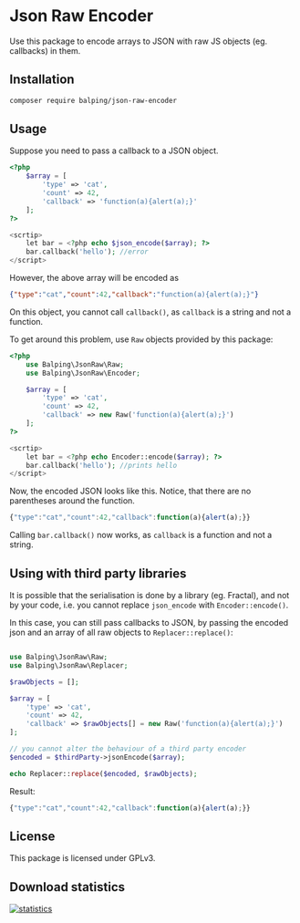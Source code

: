 # Json Raw Encoder

Use this package to encode arrays to JSON with raw JS objects (eg. callbacks) in them.


## Installation

```bash
composer require balping/json-raw-encoder
```



## Usage

Suppose you need to pass a callback to a JSON object.

```php
<?php
    $array = [
        'type' => 'cat',
        'count' => 42,
        'callback' => 'function(a){alert(a);}'
    ];
?>

<scrtip>
    let bar = <?php echo $json_encode($array); ?>
    bar.callback('hello'); //error
</script>
```

However, the above array will be encoded as

```json
{"type":"cat","count":42,"callback":"function(a){alert(a);}"}
```

On this object, you cannot call `callback()`, as `callback` is a string and not a function.

To get around this problem, use `Raw` objects provided by this package:

```php
<?php
    use Balping\JsonRaw\Raw;
    use Balping\JsonRaw\Encoder;

    $array = [
        'type' => 'cat',
        'count' => 42,
        'callback' => new Raw('function(a){alert(a);}')
    ];
?>

<scrtip>
    let bar = <?php echo Encoder::encode($array); ?>
    bar.callback('hello'); //prints hello
</script>
```

Now, the encoded JSON looks like this. Notice, that there are no parentheses around the function.

```js
{"type":"cat","count":42,"callback":function(a){alert(a);}}
```

Calling `bar.callback()` now works, as `callback` is a function and not a string.

## Using with third party libraries

It is possible that the serialisation is done by a library (eg. Fractal), and not by your code, i.e. you cannot replace `json_encode` with `Encoder::encode()`.

In this case, you can still pass callbacks to JSON, by passing the encoded json and an array of all raw objects to `Replacer::replace()`:

```php

use Balping\JsonRaw\Raw;
use Balping\JsonRaw\Replacer;

$rawObjects = [];

$array = [
    'type' => 'cat',
    'count' => 42,
    'callback' => $rawObjects[] = new Raw('function(a){alert(a);}')
];

// you cannot alter the behaviour of a third party encoder
$encoded = $thirdParty->jsonEncode($array);

echo Replacer::replace($encoded, $rawObjects);
```

Result:

```js
{"type":"cat","count":42,"callback":function(a){alert(a);}}
```

## License

This package is licensed under GPLv3.

## Download statistics

[![statistics](https://packagist-statistics.dura.hu/balping/json-raw-encoder/10days.svg)](https://packagist-statistics.dura.hu/balping/json-raw-encoder/10days.svg)